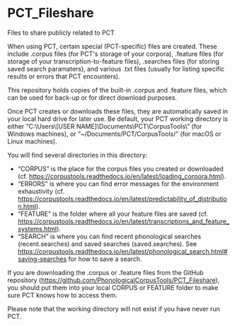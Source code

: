 # PCT_Fileshare
Files to share publicly related to PCT


When using PCT, certain special (PCT-specific) files are created. These include .corpus files (for PCT's storage of your corpora), .feature files (for storage of your transcription-to-feature files), .searches files (for storing saved search paramaters), and various .txt files (usually for listing specific results or errors that PCT encounters). 

This repository holds copies of the built-in .corpus and .feature files, which can be used for back-up or for direct download purposes.

Once PCT creates or downloads these files, they are automatically saved in your local hard drive for later use. Be default, your PCT working directory is either
“C:\\Users\\[USER NAME]\\Documents\\PCT\\CorpusTools\\” (for Windows machines), or “~/Documents/PCT/CorpusTools/” (for macOS or Linux machines).

You will find several directories in this directory:

 * “CORPUS” is the place for the corpus files you created or downloaded (cf. https://corpustools.readthedocs.io/en/latest/loading_corpora.html).
 * “ERRORS” is where you can find error messages for the environment exhaustivity (cf. https://corpustools.readthedocs.io/en/latest/predictability_of_distribution.html).
 * “FEATURE” is the folder where all your feature files are saved (cf. https://corpustools.readthedocs.io/en/latest/transcriptions_and_feature_systems.html).
 * “SEARCH” is where you can find recent phonological searches (recent.searches) and saved searches (saved.searches). See https://corpustools.readthedocs.io/en/latest/phonological_search.html#saving-searches for how to save a search.

If you are downloading the .corpus or .feature files from the GitHub repository (https://github.com/PhonologicalCorpusTools/PCT_Fileshare), you should put them into your local CORPUS or FEATURE folder to make sure PCT knows how to access them.

Please note that the working directory will not exist if you have never run PCT.
